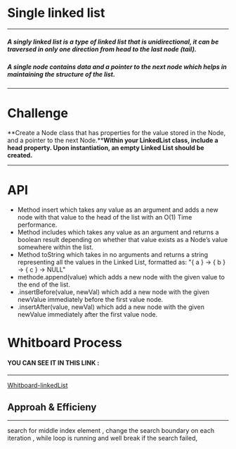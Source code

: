 # Single linked list
-------------------------------------------------------------------
##### A singly linked list is a type of linked list that is unidirectional, it can be traversed in only one direction from head to the last node (tail).
##### A single node contains data and a pointer to the next node which helps in maintaining the structure of the list.

----------------------------------------------
# Challenge
**Create a Node class that has properties for the value stored in the Node, and a pointer to the next Node.****Within your LinkedList class, include a head property. Upon instantiation, an empty Linked List should be created.**



---------------------------------------------------------------

# API
* Method insert which takes any value as an argument and adds a new node with that value to the head of the list with an O(1) Time performance.
* Method includes which takes any value as an argument and returns a boolean result depending on whether that value exists as a Node’s value somewhere within the list.
* Method toString which takes in no arguments and returns a string representing all the values in the Linked List, formatted as:
"{ a } -> { b } -> { c } -> NULL"
* methode.append(value) which adds a new node with the given value to the end of the list.
* .insertBefore(value, newVal) which add a new node with the given newValue immediately before the first value node.
* .insertAfter(value, newVal) which add a new node with the given newValue immediately after the first value node.


# Whitboard Process
 #### YOU CAN SEE IT IN THIS LINK :
 --------------------------------------------------------
 [Whitboard-linkedList](https://app.mural.co/t/linkedlist8916/m/linkedlist8916/1625127882907/7e2af347ced12feaece2c7667ec0f7241995aea3?sender=ud5e9721dc2df00862ec99522)


## Approah & Efficieny
---------------------------------------

search for middle index element , change the search boundary on each iteration , while loop is running and well break if the search failed,
